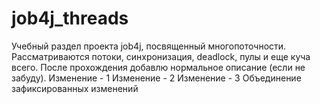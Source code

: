 # job4j_threads
Учебный раздел проекта job4j, посвященный многопоточности.
Рассматриваются потоки, синхронизация, deadlock, пулы и еще куча всего.
После прохождения добавлю нормальное описание (если не забуду).
Изменение - 1
Изменение - 2
Изменение - 3
Объединение зафиксированных изменений